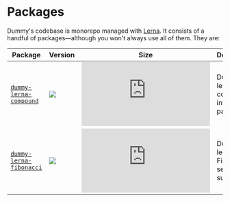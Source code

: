 # Packages

Dummy's codebase is monorepo managed with [Lerna](https://lernajs.io/). It consists of a handful of packages—although you won't always use all of them. They are:

| **Package**                                        | **Version**                                                                                                                                             | **Size**                                                                                                                                                                | **Description**                            |
| -------------------------------------------------- | ------------------------------------------------------------------------------------------------------------------------------------------------------- | ----------------------------------------------------------------------------------------------------------------------------------------------------------------------- | ------------------------------------------ |
| [`dummy-lerna-compound`](./dummy-lerna-compound)   | [![](https://img.shields.io/npm/v/dummy-lerna-compound.svg?maxAge=2592000&label=version&colorB=007ec6)](./packages/dummy-lerna-compound/package.json)   | [![](http://img.badgesize.io/https://unpkg.com/dummy-lerna-compound/dist/index.js?compression=gzip&label=size)](https://unpkg.com/dummy-lerna-compound/dist/index.js)   | Dummy lerna compound interest package.     |
| [`dummy-lerna-fibonacci`](./dummy-lerna-fibonacci) | [![](https://img.shields.io/npm/v/dummy-lerna-fibonacci.svg?maxAge=2592000&label=version&colorB=007ec6)](./packages/dummy-lerna-fibonacci/package.json) | [![](http://img.badgesize.io/https://unpkg.com/dummy-lerna-fibonacci/dist/index.js?compression=gzip&label=size)](https://unpkg.com/dummy-lerna-fibonacci/dist/index.js) | Dummy lerna Fibonacci sequence sum result. |
